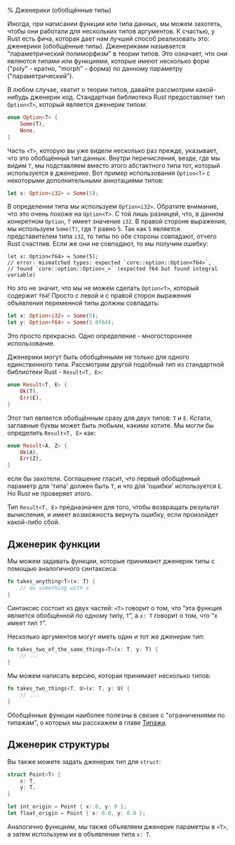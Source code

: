 % Дженерики (обобщённые типы)

Иногда, при написании функции или типа данных, мы можем захотеть, чтобы они
работали для нескольких типов аргументов. К счастью, у Rust есть фича, которая
дает нам лучший способ реализовать это: дженерики (обобщённые типы). Дженериками
называется "параметрический полиморфизм" в теории типов. Это означает, что они
являются типами или функциями, которые имеют несколько форм ("poly" - кратно,
"morph" - форма) по данному параметру ("параметрический").

В любом случае, хватит о теории типов, давайте рассмотрим какой-нибудь дженерик
код. Стандартная библиотека Rust предоставляет тип `Option<T>`, который является
дженерик типом:

```rust
enum Option<T> {
    Some(T),
    None,
}
```

Часть `<T>`, которую вы уже видели несколько раз прежде, указывает, что это
обобщённый тип данных. Внутри перечисления, везде, где мы видим `T`, мы
подставляем вместо этого абстактного типа тот, который используется в дженерике.
Вот пример использования `Option<T>` с некоторыми дополнительными аннотациями
типов:

```rust
let x: Option<i32> = Some(5);
```

В определении типа мы используем `Option<i32>`. Обратите внимание, что это очень
похоже на `Option<T>`. С той лишь разницей, что, в данном конкретном `Option`,
`T` имеет значение `i32`. В правой стороне выражения, мы используем `Some(T)`,
где `T` равно `5`. Так как `5` является представителем типа `i32`, то типы по
обе стороны совпадают, отчего Rust счастлив. Если же они не совпадают, то мы
получим ошибку:

```rust,ignore
let x: Option<f64> = Some(5);
// error: mismatched types: expected `core::option::Option<f64>`,
// found `core::option::Option<_>` (expected f64 but found integral variable)
```

Но это не значит, что мы не можем сделать `Option<T>`, который содержит `f64`!
Просто с левой и с правой сторон выражения объявления переменной типы должны
совпадать:

```rust
let x: Option<i32> = Some(5);
let y: Option<f64> = Some(5.0f64);
```

Это просто прекрасно. Одно определение - многостороннее использование.

Дженерики могут быть обобщёнными не только для одного единственного типа.
Рассмотрим другой подобный тип из стандартной библиотеки Rust - `Result<T, E>`:

```rust
enum Result<T, E> {
    Ok(T),
    Err(E),
}
```

Этот тип является обобщённым сразу для _двух_ типов: `T` и `E`. Кстати,
заглавные буквы может быть любыми, какими хотите. Мы могли бы определить
`Result<T, E>` как:

```rust
enum Result<A, Z> {
    Ok(A),
    Err(Z),
}
```

если бы захотели. Соглашение гласит, что первый обобщённый параметр для 'типа'
должен быть `T`, и что для 'ошибки' используется `E`. Но Rust не проверяет
этого.

Тип `Result<T, E>` предназначен для того, чтобы возвращать результат вычисления,
и имеет возможность вернуть ошибку, если произойдет какой-либо сбой.

## Дженерик функции

Мы можем задавать функции, которые принимают дженерик типы с помощью
аналогичного синтаксиса:

```rust
fn takes_anything<T>(x: T) {
    // do something with x
}
```

Синтаксис состоит из двух частей: `<T>` говорит о том, что “эта функция является
обобщённой по одному типу, `T`”, а `x: T` говорит о том, что “х имеет тип `T`”.

Несколько аргументов могут иметь один и тот же дженерик тип:

```rust
fn takes_two_of_the_same_things<T>(x: T, y: T) {
    // ...
}
```

Мы можем написать версию, которая принимает несколько типов:

```rust
fn takes_two_things<T, U>(x: T, y: U) {
    // ...
}
```

Обобщённые функции наиболее полезны в связке с "ограничениями по типажам", о
которых мы расскажем в главе [Типажи][traits].

[traits]: traits.html

## Дженерик структуры

Вы также можете задать дженерик тип для `struct`:

```rust
struct Point<T> {
    x: T,
    y: T,
}

let int_origin = Point { x: 0, y: 0 };
let float_origin = Point { x: 0.0, y: 0.0 };
```

Аналогично функциям, мы также объявляем дженерик параметры в `<T>`, а затем
используем их в объявлении типа `x: T`.
